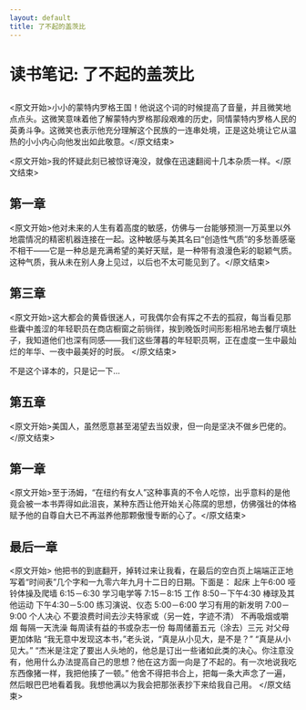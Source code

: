 ```yaml
---
layout: default
title: 了不起的盖茨比
---
```


# 读书笔记: 了不起的盖茨比


## 

<原文开始>小小的蒙特内罗格王国！他说这个词的时候提高了音量，并且微笑地点点头。这微笑意味着他了解蒙特内罗格那段艰难的历史，同情蒙特内罗格人民的英勇斗争。这微笑也表示他充分理解这个民族的一连串处境，正是这处境让它从温热的小小内心向他发出如此敬意。</原文结束>

<原文开始>我的怀疑此刻已被惊讶淹没，就像在迅速翻阅十几本杂质一样。</原文结束>
## 第一章

<原文开始>他对未来的人生有着高度的敏感，仿佛与一台能够预测一万英里以外地震情况的精密机器连接在一起。这种敏感与美其名曰“创造性气质”的多愁善感毫不相干——它是一种总是充满希望的美好天赋，是一种带有浪漫色彩的聪颖气质。这种气质，我从未在别人身上见过，以后也不太可能见到了。</原文结束>
## 第三章

<原文开始>这大都会的黄昏很迷人，可我偶尔会有挥之不去的孤寂，每当看见那些囊中羞涩的年轻职员在商店橱窗之前徜徉，挨到晚饭时间形影相吊地去餐厅填肚子，我知道他们也深有同感——我们这些薄暮的年轻职员啊，正在虚度一生中最灿烂的年华、一夜中最美好的时辰。
</原文结束>

不是这个译本的，只是记一下... 
## 第五章

<原文开始>美国人，虽然愿意甚至渴望去当奴隶，但一向是坚决不做乡巴佬的。</原文结束>
## 第一章

<原文开始>至于汤姆，“在纽约有女人”这种事真的不令人吃惊，出乎意料的是他竟会被一本书弄得如此沮丧，某种东西让他开始关心陈腐的思想，仿佛强壮的体格赋予他的自尊自大已不再滋养他那颗傲慢专断的心了。</原文结束>
## 最后一章

<原文开始>
他把书的到底翻开，掉转过来让我看，在最后的空白页上端端正正地写着“时间表”几个字和一九零六年九月十二日的日期。下面是：
起床
上午6:00
哑铃体操及爬墙
6:15－6:30
学习电学等
7:15－8:15
工作
8:50－下午4:30
棒球及其他运动
下午4:30－5:00
练习演说、仪态
5:00－6:00
学习有用的新发明
7:00－9:00
个人决心
不要浪费时间去沙夫特家或（另一姓，字迹不清）
不再吸烟或嚼烟
每隔一天洗澡
每周读有益的书或杂志一份
每周储蓄五元（涂去）三元
对父母更加体贴
“我无意中发现这本书，”老头说，“真是从小见大，是不是？”
“真是从小见大。”
“杰米是注定了要出人头地的，他总是订出一些诸如此类的决心。你注意没有，他用什么办法提高自己的思想？他在这方面一向是了不起的。有一次地说我吃东西像猪一样，我把他揍了一顿。”
他舍不得把书合上，把每一条大声念了一遍，然后眼巴巴地看着我。我想他满以为我会把那张表抄下来给我自己用。
</原文结束>